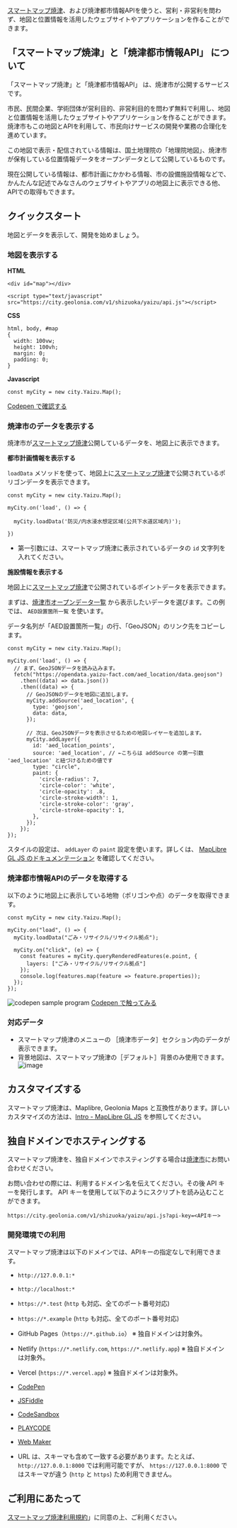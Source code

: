 [スマートマップ焼津](https://maps.yaizu-smartcity.jp/)、および焼津都市情報APIを使うと、営利・非営利を問わず、地図と位置情報を活用したウェブサイトやアプリケーションを作ることができます。


## 「スマートマップ焼津」と「焼津都市情報API」 について

「スマートマップ焼津」と「焼津都市情報API」 は、焼津市が公開するサービスです。

市民、民間企業、学術団体が営利目的、非営利目的を問わず無料で利用し、地図と位置情報を活用したウェブサイトやアプリケーションを作ることができます。焼津市もこの地図とAPIを利用して、市民向けサービスの開発や業務の合理化を進めています。

この地図で表示・配信されている情報は、国土地理院の「地理院地図」、焼津市が保有している位置情報データをオープンデータとして公開しているものです。

現在公開している情報は、都市計画にかかわる情報、市の設備施設情報などで、かんたんな記述でみなさんのウェブサイトやアプリの地図上に表示できる他、APIでの取得もできます。

## クイックスタート

地図とデータを表示して、開発を始めましょう。

### 地図を表示する

**HTML**

```
<div id="map"></div>

<script type="text/javascript" src="https://city.geolonia.com/v1/shizuoka/yaizu/api.js"></script>
```

**CSS**

```
html, body, #map
{
  width: 100vw;
  height: 100vh;
  margin: 0;
  padding: 0;
}
```

**Javascript**

```
const myCity = new city.Yaizu.Map();
```

[Codepen で確認する](https://codepen.io/geolonia/pen/bNGOagR)

### 焼津市のデータを表示する

焼津市が[スマートマップ焼津](https://maps.yaizu-smartcity.jp/)公開しているデータを、地図上に表示できます。

**都市計画情報を表示する**

`loadData` メソッドを使って、地図上に[スマートマップ焼津](https://maps.yaizu-smartcity.jp/)で公開されているポリゴンデータを表示できます。

```
const myCity = new city.Yaizu.Map();

myCity.on('load', () => {  
  
  myCity.loadData('防災/内水浸水想定区域(公共下水道区域内)');
    
})
```

* 第一引数には、スマートマップ焼津に表示されているデータの `id` 文字列を入れてください。

**施設情報を表示する**

地図上に[スマートマップ焼津](https://maps.yaizu-smartcity.jp/)で公開されているポイントデータを表示できます。

まずは、[焼津市オープンデータ一覧](https://github.com/yaizu-city/opendata/) から表示したいデータを選びます。この例では、 `AED設置箇所一覧` を使います。

データ名列が「AED設置箇所一覧」の行、「GeoJSON」のリンク先をコピーします。

```
const myCity = new city.Yaizu.Map();

myCity.on('load', () => {
  // まず、GeoJSONデータを読み込みます。
  fetch("https://opendata.yaizu-fact.com/aed_location/data.geojson")
    .then((data) => data.json())
    .then((data) => {
      // GeoJSONのデータを地図に追加します。
      myCity.addSource('aed_location', {
        type: 'geojson',
        data: data,
      });

      // 次は、GeoJSONデータを表示させるための地図レイヤーを追加します。
      myCity.addLayer({
        id: 'aed_location_points',
        source: 'aed_location', // ←こちらは addSource の第一引数 'aed_location' と紐づけるための値です
        type: "circle",
        paint: {
          'circle-radius': 7,
          'circle-color': 'white',
          'circle-opacity': .8,
          'circle-stroke-width': 1,
          'circle-stroke-color': 'gray',
          'circle-stroke-opacity': 1,
        },
      });
    });
});
```

スタイルの設定は、 `addLayer` の `paint` 設定を使います。詳しくは、 [MapLibre GL JS のドキュメンテーション](https://maplibre.org/maplibre-gl-js-docs/style-spec/layers/#circle) を確認してください。


### 焼津都市情報APIのデータを取得する

以下のように地図上に表示している地物（ポリゴンや点）のデータを取得できます。

```
const myCity = new city.Yaizu.Map();

myCity.on("load", () => {
  myCity.loadData("ごみ・リサイクル/リサイクル拠点");

  myCity.on("click", (e) => {
    const features = myCity.queryRenderedFeatures(e.point, {
      layers: ["ごみ・リサイクル/リサイクル拠点"]
    });
    console.log(features.map(feature => feature.properties));
  });
});
```

![codepen sample program](./assets/img/codepen.png)
[Codepen で触ってみる](https://codepen.io/geolonia/pen/bNGOagR)

### 対応データ

- スマートマップ焼津のメニューの ［焼津市データ］セクション内のデータが表示できます。
- 背景地図は、スマートマップ焼津の［デフォルト］背景のみ使用できます。
![image](./assets/img/use-data-list.jpg)


## カスタマイズする

スマートマップ焼津は、Maplibre, Geolonia Maps と互換性があります。詳しいカスタマイズの方法は、[Intro - MapLibre GL JS](https://maplibre.org/maplibre-gl-js/docs/API/) を参照してください。

## 独自ドメインでホスティングする

スマートマップ焼津を、独自ドメインでホスティングする場合は[焼津市](https://logoform.jp/form/tWbQ/206951)にお問い合わせください。

お問い合わせの際には、利用するドメイン名を伝えてください。その後 API キーを発行します。
API キーを使用して以下のようにスクリプトを読み込むことができます。

`https://city.geolonia.com/v1/shizuoka/yaizu/api.js?api-key=<APIキー>`


### 開発環境での利用

スマートマップ焼津は以下のドメインでは、APIキーの指定なしで利用できます。

* `http://127.0.0.1:*`
* `http://localhost:*`
* `https://*.test` (`http` も対応、全てのポート番号対応)
* `https://*.example` (`http` も対応、全てのポート番号対応)
* GitHub Pages（`https://*.github.io`） ※ 独自ドメインは対象外。
* Netlify (`https://*.netlify.com`, `https://*.netlify.app`) ※ 独自ドメインは対象外。
* Vercel (`https://*.vercel.app`) ※ 独自ドメインは対象外。
* [CodePen](https://codepen.io/)
* [JSFiddle](https://jsfiddle.net/)
* [CodeSandbox](https://codesandbox.io/)
* [PLAYCODE](https://playcode.io)
* [Web Maker](https://webmaker.app)

* URL は、スキーマも含めて一致する必要があります。たとえば、`http://127.0.0.1:8000` では利用可能ですが、 `https://127.0.0.1:8000` ではスキーマが違う (`http` と `https`) ため利用できません。

## ご利用にあたって
[スマートマップ焼津利用規約](https://yaizu-smartcity.jp/%E7%84%BC%E6%B4%A5%E3%82%AA%E3%83%BC%E3%83%95%E3%82%9A%E3%83%B3%E3%83%86%E3%82%99%E3%83%BC%E3%82%BF%E3%82%AB%E3%82%BF%E3%83%AD%E3%82%AF%E3%82%99%E5%88%A9%E7%94%A8%E8%A6%8F%E7%B4%8420250306.pdf)」に同意の上、ご利用ください。
